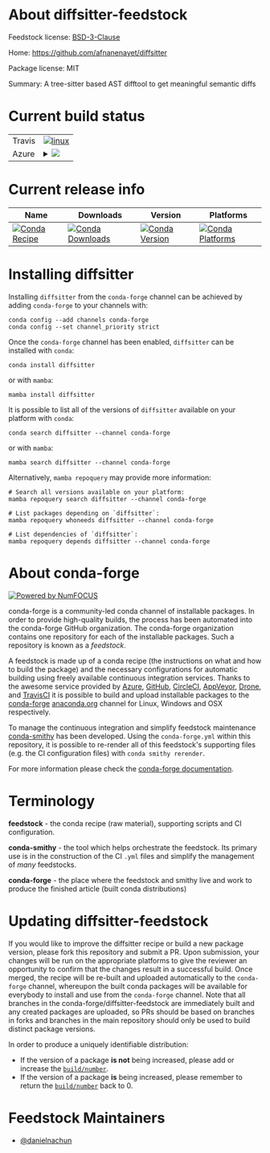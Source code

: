 About diffsitter-feedstock
==========================

Feedstock license: [BSD-3-Clause](https://github.com/conda-forge/diffsitter-feedstock/blob/main/LICENSE.txt)

Home: https://github.com/afnanenayet/diffsitter

Package license: MIT

Summary: A tree-sitter based AST difftool to get meaningful semantic diffs

Current build status
====================


<table><tr>
    <td>Travis</td>
    <td>
      <a href="https://app.travis-ci.com/conda-forge/diffsitter-feedstock">
        <img alt="linux" src="https://img.shields.io/travis/com/conda-forge/diffsitter-feedstock/main.svg?label=Linux">
      </a>
    </td>
  </tr>
    
  <tr>
    <td>Azure</td>
    <td>
      <details>
        <summary>
          <a href="https://dev.azure.com/conda-forge/feedstock-builds/_build/latest?definitionId=23644&branchName=main">
            <img src="https://dev.azure.com/conda-forge/feedstock-builds/_apis/build/status/diffsitter-feedstock?branchName=main">
          </a>
        </summary>
        <table>
          <thead><tr><th>Variant</th><th>Status</th></tr></thead>
          <tbody><tr>
              <td>linux_64</td>
              <td>
                <a href="https://dev.azure.com/conda-forge/feedstock-builds/_build/latest?definitionId=23644&branchName=main">
                  <img src="https://dev.azure.com/conda-forge/feedstock-builds/_apis/build/status/diffsitter-feedstock?branchName=main&jobName=linux&configuration=linux%20linux_64_" alt="variant">
                </a>
              </td>
            </tr><tr>
              <td>linux_aarch64</td>
              <td>
                <a href="https://dev.azure.com/conda-forge/feedstock-builds/_build/latest?definitionId=23644&branchName=main">
                  <img src="https://dev.azure.com/conda-forge/feedstock-builds/_apis/build/status/diffsitter-feedstock?branchName=main&jobName=linux&configuration=linux%20linux_aarch64_" alt="variant">
                </a>
              </td>
            </tr><tr>
              <td>linux_ppc64le</td>
              <td>
                <a href="https://dev.azure.com/conda-forge/feedstock-builds/_build/latest?definitionId=23644&branchName=main">
                  <img src="https://dev.azure.com/conda-forge/feedstock-builds/_apis/build/status/diffsitter-feedstock?branchName=main&jobName=linux&configuration=linux%20linux_ppc64le_" alt="variant">
                </a>
              </td>
            </tr><tr>
              <td>osx_64</td>
              <td>
                <a href="https://dev.azure.com/conda-forge/feedstock-builds/_build/latest?definitionId=23644&branchName=main">
                  <img src="https://dev.azure.com/conda-forge/feedstock-builds/_apis/build/status/diffsitter-feedstock?branchName=main&jobName=osx&configuration=osx%20osx_64_" alt="variant">
                </a>
              </td>
            </tr><tr>
              <td>osx_arm64</td>
              <td>
                <a href="https://dev.azure.com/conda-forge/feedstock-builds/_build/latest?definitionId=23644&branchName=main">
                  <img src="https://dev.azure.com/conda-forge/feedstock-builds/_apis/build/status/diffsitter-feedstock?branchName=main&jobName=osx&configuration=osx%20osx_arm64_" alt="variant">
                </a>
              </td>
            </tr><tr>
              <td>win_64</td>
              <td>
                <a href="https://dev.azure.com/conda-forge/feedstock-builds/_build/latest?definitionId=23644&branchName=main">
                  <img src="https://dev.azure.com/conda-forge/feedstock-builds/_apis/build/status/diffsitter-feedstock?branchName=main&jobName=win&configuration=win%20win_64_" alt="variant">
                </a>
              </td>
            </tr>
          </tbody>
        </table>
      </details>
    </td>
  </tr>
</table>

Current release info
====================

| Name | Downloads | Version | Platforms |
| --- | --- | --- | --- |
| [![Conda Recipe](https://img.shields.io/badge/recipe-diffsitter-green.svg)](https://anaconda.org/conda-forge/diffsitter) | [![Conda Downloads](https://img.shields.io/conda/dn/conda-forge/diffsitter.svg)](https://anaconda.org/conda-forge/diffsitter) | [![Conda Version](https://img.shields.io/conda/vn/conda-forge/diffsitter.svg)](https://anaconda.org/conda-forge/diffsitter) | [![Conda Platforms](https://img.shields.io/conda/pn/conda-forge/diffsitter.svg)](https://anaconda.org/conda-forge/diffsitter) |

Installing diffsitter
=====================

Installing `diffsitter` from the `conda-forge` channel can be achieved by adding `conda-forge` to your channels with:

```
conda config --add channels conda-forge
conda config --set channel_priority strict
```

Once the `conda-forge` channel has been enabled, `diffsitter` can be installed with `conda`:

```
conda install diffsitter
```

or with `mamba`:

```
mamba install diffsitter
```

It is possible to list all of the versions of `diffsitter` available on your platform with `conda`:

```
conda search diffsitter --channel conda-forge
```

or with `mamba`:

```
mamba search diffsitter --channel conda-forge
```

Alternatively, `mamba repoquery` may provide more information:

```
# Search all versions available on your platform:
mamba repoquery search diffsitter --channel conda-forge

# List packages depending on `diffsitter`:
mamba repoquery whoneeds diffsitter --channel conda-forge

# List dependencies of `diffsitter`:
mamba repoquery depends diffsitter --channel conda-forge
```


About conda-forge
=================

[![Powered by
NumFOCUS](https://img.shields.io/badge/powered%20by-NumFOCUS-orange.svg?style=flat&colorA=E1523D&colorB=007D8A)](https://numfocus.org)

conda-forge is a community-led conda channel of installable packages.
In order to provide high-quality builds, the process has been automated into the
conda-forge GitHub organization. The conda-forge organization contains one repository
for each of the installable packages. Such a repository is known as a *feedstock*.

A feedstock is made up of a conda recipe (the instructions on what and how to build
the package) and the necessary configurations for automatic building using freely
available continuous integration services. Thanks to the awesome service provided by
[Azure](https://azure.microsoft.com/en-us/services/devops/), [GitHub](https://github.com/),
[CircleCI](https://circleci.com/), [AppVeyor](https://www.appveyor.com/),
[Drone](https://cloud.drone.io/welcome), and [TravisCI](https://travis-ci.com/)
it is possible to build and upload installable packages to the
[conda-forge](https://anaconda.org/conda-forge) [anaconda.org](https://anaconda.org/)
channel for Linux, Windows and OSX respectively.

To manage the continuous integration and simplify feedstock maintenance
[conda-smithy](https://github.com/conda-forge/conda-smithy) has been developed.
Using the ``conda-forge.yml`` within this repository, it is possible to re-render all of
this feedstock's supporting files (e.g. the CI configuration files) with ``conda smithy rerender``.

For more information please check the [conda-forge documentation](https://conda-forge.org/docs/).

Terminology
===========

**feedstock** - the conda recipe (raw material), supporting scripts and CI configuration.

**conda-smithy** - the tool which helps orchestrate the feedstock.
                   Its primary use is in the construction of the CI ``.yml`` files
                   and simplify the management of *many* feedstocks.

**conda-forge** - the place where the feedstock and smithy live and work to
                  produce the finished article (built conda distributions)


Updating diffsitter-feedstock
=============================

If you would like to improve the diffsitter recipe or build a new
package version, please fork this repository and submit a PR. Upon submission,
your changes will be run on the appropriate platforms to give the reviewer an
opportunity to confirm that the changes result in a successful build. Once
merged, the recipe will be re-built and uploaded automatically to the
`conda-forge` channel, whereupon the built conda packages will be available for
everybody to install and use from the `conda-forge` channel.
Note that all branches in the conda-forge/diffsitter-feedstock are
immediately built and any created packages are uploaded, so PRs should be based
on branches in forks and branches in the main repository should only be used to
build distinct package versions.

In order to produce a uniquely identifiable distribution:
 * If the version of a package **is not** being increased, please add or increase
   the [``build/number``](https://docs.conda.io/projects/conda-build/en/latest/resources/define-metadata.html#build-number-and-string).
 * If the version of a package **is** being increased, please remember to return
   the [``build/number``](https://docs.conda.io/projects/conda-build/en/latest/resources/define-metadata.html#build-number-and-string)
   back to 0.

Feedstock Maintainers
=====================

* [@danielnachun](https://github.com/danielnachun/)


